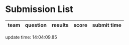 # Submission List
team    | question  | results  | score | submit time
------|-----:|-----:| ----:|-----


update time: 14:04:09.85 
